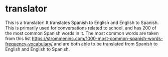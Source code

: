 # translator
This is a translator! It translates Spanish to English and English to Spanish. This is primarily used for conversations related to school, and has 200 of the most common Spanish words in it. The most common words are taken from this list https://strommeninc.com/1000-most-common-spanish-words-frequency-vocabulary/ and are both able to be translated from Spanish to English and English to Spanish. 
